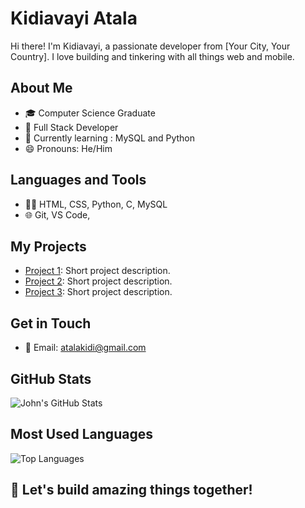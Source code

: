 <!-- Your Name -->
# Kidiavayi Atala

<!-- Introduction -->
Hi there! I'm Kidiavayi, a passionate developer from [Your City, Your Country]. I love building and tinkering with all things web and mobile. 

<!-- About Me -->
## About Me
- 🎓 Computer Science Graduate
- 💼 Full Stack Developer
- 🌱 Currently learning : MySQL and Python
- 😄 Pronouns: He/Him

<!-- Languages and Tools -->
## Languages and Tools
- 👨‍💻 HTML, CSS, Python, C, MySQL
- 🌐 Git, VS Code, 

<!-- My Projects -->
## My Projects
- [Project 1](https://github.com/yourusername/project1): Short project description.
- [Project 2](https://github.com/yourusername/project2): Short project description.
- [Project 3](https://github.com/yourusername/project3): Short project description.

<!-- Get in Touch -->
## Get in Touch
- 📧 Email: atalakidi@gmail.com

<!-- GitHub Stats -->
## GitHub Stats
![John's GitHub Stats](https://github-readme-stats.vercel.app/api?username=Atala2000&show_icons=true)

<!-- Most Used Languages -->
## Most Used Languages
![Top Languages](https://github-readme-stats.vercel.app/api/top-langs/?username=Atala2000)

<!-- Footer -->
## 🚀 Let's build amazing things together!
